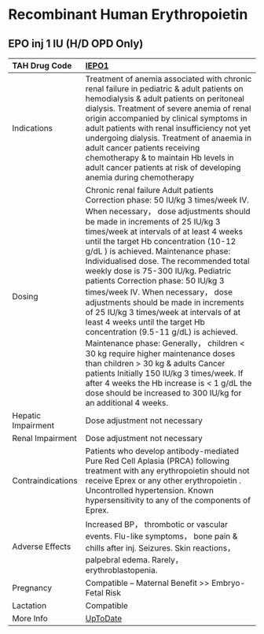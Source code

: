 # Recombinant Human Erythropoietin

## EPO inj 1 IU (H/D OPD Only)

| TAH Drug Code      | [IEPO1](https://www.tahsda.org.tw/drugs/hissearch.php?drug_code=IEPO1)                                                                                                                                                                                                                                                                                                                                                                                                                                                                                                                                                                                                                                                                                                                                                                                                                                     |
|:-------------------|:-----------------------------------------------------------------------------------------------------------------------------------------------------------------------------------------------------------------------------------------------------------------------------------------------------------------------------------------------------------------------------------------------------------------------------------------------------------------------------------------------------------------------------------------------------------------------------------------------------------------------------------------------------------------------------------------------------------------------------------------------------------------------------------------------------------------------------------------------------------------------------------------------------------|
| Indications        | Treatment of anemia associated with chronic renal failure in pediatric & adult patients on hemodialysis & adult patients on peritoneal dialysis. Treatment of severe anemia of renal origin accompanied by clinical symptoms in adult patients with renal insufficiency not yet undergoing dialysis. Treatment of anaemia in adult cancer patients receiving chemotherapy & to maintain Hb levels in adult cancer patients at risk of developing anemia during chemotherapy                                                                                                                                                                                                                                                                                                                                                                                                                                |
| Dosing             | Chronic renal failure Adult patients Correction phase: 50 IU/kg 3 times/week IV. When necessary， dose adjustments should be made in increments of 25 IU/kg 3 times/week at intervals of at least 4 weeks until the target Hb concentration (10-12 g/dL ) is achieved. Maintenance phase: Individualised dose. The recommended total weekly dose is 75-300 IU/kg. Pediatric patients Correction phase: 50 IU/kg 3 times/week IV. When necessary， dose adjustments should be made in increments of 25 IU/kg 3 times/week at intervals of at least 4 weeks until the target Hb concentration (9.5-11 g/dL) is achieved. Maintenance phase: Generally， children < 30 kg require higher maintenance doses than children > 30 kg & adults Cancer patients Initially 150 IU/kg 3 times/week. If after 4 weeks the Hb increase is < 1 g/dL the dose should be increased to 300 IU/kg for an additional 4 weeks. |
| Hepatic Impairment | Dose adjustment not necessary                                                                                                                                                                                                                                                                                                                                                                                                                                                                                                                                                                                                                                                                                                                                                                                                                                                                              |
| Renal Impairment   | Dose adjustment not necessary                                                                                                                                                                                                                                                                                                                                                                                                                                                                                                                                                                                                                                                                                                                                                                                                                                                                              |
| Contraindications  | Patients who develop antibody-mediated Pure Red Cell Aplasia (PRCA) following treatment with any erythropoietin should not receive Eprex or any other erythropoietin . Uncontrolled hypertension. Known hypersensitivity to any of the components of Eprex.                                                                                                                                                                                                                                                                                                                                                                                                                                                                                                                                                                                                                                                |
| Adverse Effects    | Increased BP， thrombotic or vascular events. Flu-like symptoms， bone pain & chills after inj. Seizures. Skin reactions， palpebral edema. Rarely， erythroblastopenia.                                                                                                                                                                                                                                                                                                                                                                                                                                                                                                                                                                                                                                                                                                                                   |
| Pregnancy          | Compatible – Maternal Benefit >> Embryo-Fetal Risk                                                                                                                                                                                                                                                                                                                                                                                                                                                                                                                                                                                                                                                                                                                                                                                                                                                         |
| Lactation          | Compatible                                                                                                                                                                                                                                                                                                                                                                                                                                                                                                                                                                                                                                                                                                                                                                                                                                                                                                 |
| More Info          | [UpToDate](https://www.uptodate.com/contents/epoetin-alfa-including-biosimilars-drug-information)                                                                                                                                                                                                                                                                                                                                                                                                                                                                                                                                                                                                                                                                                                                                                                                                          |

